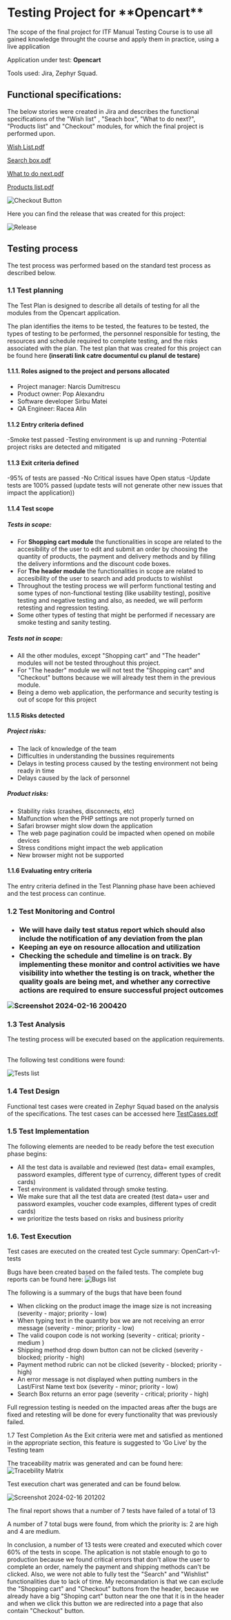 <h1>Testing Project for **Opencart** </h1>

The scope of the final project for ITF Manual Testing Course is to use all gained knowledge throught the course and apply them in practice, using a live application

Application under test: **Opencart**

Tools used: Jira, Zephyr Squad.

<h2>Functional specifications:</h2>

The below stories were created in Jira and describes the functional specifications of the "Wish list" , "Seach box", "What to do next?", "Products list" and "Checkout" modules, for which the final project is performed upon.

[Wish List.pdf](https://github.com/alyn232/Manual_Testing_Project_For_opencart.md/files/14461902/Wish.List.pdf)

[Search box.pdf](https://github.com/alyn232/Manual_Testing_Project_For_opencart.md/files/14461901/Search.box.pdf)

[What to do next.pdf](https://github.com/alyn232/Manual_Testing_Project_For_opencart.md/files/14461900/What.to.do.next.pdf)

[Products list.pdf](https://github.com/alyn232/Manual_Testing_Project_For_opencart.md/files/14461899/Products.list.pdf)

![Checkout Button](https://github.com/alyn232/Manual_Testing_Project_For_opencart.md/assets/160262559/61038d77-0df1-4f40-ab4a-78110260351d)


Here you can find the release that was created for this project:

![Release](https://github.com/alyn232/Manual_Testing_Project_For_opencart.md/assets/160262559/8bbc61ee-b3ee-4fe1-8b0b-001e521d18c3)

<h2>Testing process</h2>

The test process was performed based on the standard test process as described below.

<h3>1.1 Test planning</h3>

The Test Plan is designed to describe all details of testing for all the modules from the Opencart application.

The plan identifies the items to be tested, the features to be tested, the types of testing to be performed, the personnel responsible for testing, the resources and schedule required to complete testing, and the risks associated with the plan. The test plan that was created for this project can be found here **(inserati link catre documentul cu planul de testare)**

<h4>1.1.1. Roles asigned to the project and persons allocated</h4>

<ul>
  <li>Project manager: Narcis Dumitrescu</li> 
  <li>Product owner: Pop Alexandru </li>
  <li>Software developer Sirbu Matei </li>
  <li>QA Engineer: Racea Alin</li>
</ul>

<h4> 1.1.2 Entry criteria defined </h4>

-Smoke test passed 
-Testing environment is up and running
-Potential project risks are detected and mitigated

<h4> 1.1.3 Exit criteria defined </h4>

-95% of tests are passed
-No Critical issues have Open status
-Update tests are 100% passed (update tests will not generate other new issues that impact the application))

<h4> 1.1.4 Test scope</h4>

<h5> Tests in scope: </h5>

- For **Shopping cart module** the functionalities in scope are related to the accesibility of the user to edit and submit an order by choosing the quantity of products, the payment and delivery methods and by filling the delivery informtions and the discount code boxes.
- For **The header module** the functionalities in scope are related to accesibility of the user to search and add products to wishlist
- Throughout the testing process we will perform functional testing and some types of non-functional testing (like usability testing), positive testing and negative testing and also, as needed, we will perform retesting and regression testing. 
- Some other types of testing that might be performed if necessary are smoke testing and sanity testing. 

<h5>Tests not in scope: </h5>

- All the other modules, except "Shopping cart" and "The header" modules will not be tested throughout this project.
- For "The header" module we will not test the "Shopping cart" and "Checkout" buttons because we will already test them in the previous module.
- Being a demo web application, the performance and security testing is out of scope for this project

<h4>1.1.5 Risks detected</h4>

<h5>Project risks:</h5>

- The lack of knowledge of the team
- Difficulties in understanding the bussines requirements
- Delays in testing process caused by the testing environment not being ready in time
- Delays caused by the lack of personnel

<h5> Product risks: </h5>

- Stability risks (crashes, disconnects, etc)
- Malfunction when the PHP settings are not properly turned on
- Safari browser might slow down the application
- The web page pagination could be impacted when opened on mobile devices
- Stress conditions might impact the web application
- New browser might not be supported

<h4>1.1.6 Evaluating entry criteria</h4>

The entry criteria defined in the Test Planning phase have been achieved and the test process can continue.

<h3>1.2 Test Monitoring and Control<h3>

- We will have daily test status report which should also include the notification of any deviation from the plan
- Keeping an eye on resource allocation and utilization
- Checking the schedule and timeline is on track.
  By implementing these monitor and control activities we have visibility into whether the testing is on track, whether the quality goals are being met, and whether any corrective actions are required to ensure successful project outcomes
  
![Screenshot 2024-02-16 200420](https://github.com/alyn232/Manual_Testing_Project_For_opencart.md/assets/160262559/4bd45a5d-8c6b-4d60-85f7-82f6d36ab58a)

<h3> 1.3 Test Analysis </h3>
The testing process will be executed based on the application requirements. <br><br>

The following test conditions were found: <br>

![Tests list](https://github.com/alyn232/Manual_Testing_Project_For_opencart.md/assets/160262559/f9727c49-cb2b-4b5c-a18d-52541c6fff45)

<h3>1.4 Test Design</h3>

Functional test cases were created in Zephyr Squad based on the analysis of the specifications. The test cases can be accessed here [TestCases.pdf](https://github.com/alyn232/Manual_Testing_Project_For_opencart.md/files/14469842/TestCases.pdf)


<h3>1.5 Test Implementation</h3>

The following elements are needed to be ready before the test execution phase begins:

-	All the test data is available and reviewed (test data= email examples, password examples, different type of currency, different types of credit cards)
-	Test environment is validated through smoke testing.
-	We make sure that all the test data are created (test data= user and password examples, voucher code examples, different types of credit cards)
-	we prioritize the tests based on risks and business priority

<h3>1.6. Test Execution </h3>

Test cases are executed on the created test Cycle summary: OpenCart-v1-tests

Bugs have been created based on the failed tests. The complete bug reports can be found here: ![Bugs list](https://github.com/alyn232/Manual_Testing_Project_For_opencart.md/assets/160262559/da609087-4d5f-4b2d-a9dd-4a0112874f69)

The following is a summary of the bugs that have been found

- When clicking on the product image the image size is not increasing (severity - major;  priority - low)
- When typing text in the quantity box we are not receiving an error message (severity - minor;  priority - low)
- The valid coupon code is not working (severity - critical; priority - medium )
- Shipping method drop down button can not be clicked (severity - blocked; priority - high)
- Payment method rubric can not be clicked (severity - blocked;  priority - high)
- An error message is not displayed when putting numbers in the Last/First Name text box (severity - minor; priority - low)
- Search Box returns an error page (severity - critical; priority - high)

Full regression testing is needed on the impacted areas after the bugs are fixed and retesting will be done for every functionality that was previously failed.

1.7 Test Completion
As the Exit criteria were met and satisfied as mentioned in the appropriate section, this feature is suggested to ‘Go Live’ by the Testing team

The traceability matrix was generated and can be found here:  ![Tracebility Matrix](https://github.com/alyn232/Manual_Testing_Project_For_opencart.md/assets/160262559/e163ca95-5e88-4d77-a72b-d766cd84f3d8)

Test execution chart was generated and can be found below. 

![Screenshot 2024-02-16 201202](https://github.com/alyn232/Manual_Testing_Project_For_opencart.md/assets/160262559/0af46721-829f-46e5-b612-d9628e427011)

The final report shows that a number of 7 tests have failed of a total of 13

A number of 7 total bugs were found, from which the priority is: 2 are high and 4 are medium.

In conclusion, a number of 13 tests were created and executed which cover 60% of the tests in scope. The aplication is not stable enough to go to production because we found critical errors that don't allow the user to complete an order, namely the payment and shipping methods can't be clicked. Also, we were not able to fully test the "Search" and "Wishlist" functionalities due to lack of time.
My recomandation is that we can exclude the "Shopping cart" and "Checkout" buttons from the header, because we already have a big "Shoping cart" button near the one that it is in the header and when we click this button we are redirected into a page that also contain "Checkout" button.



